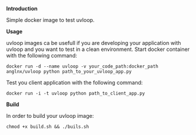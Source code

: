 **Introduction**

Simple docker image to test uvloop.

**Usage**

uvloop images ca be usefull if you are developing your application with uvloop and you want to test in a clean environment. Start docker container with the following command:
```
docker run -d --name uvloop -v your_code_path:docker_path anglnx/uvloop python path_to_your_uvloop_app.py
```

Test you client application with the following command:
```
docker run -i -t uvloop python path_to_client_app.py
```


**Build**

In order to build your uvloop image:
```
chmod +x build.sh && ./buils.sh
```

